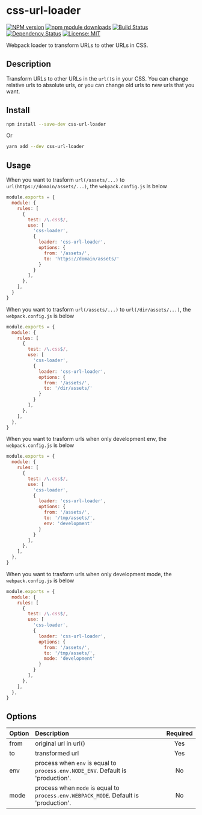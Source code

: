 # css-url-loader

[![NPM version][npm-image]][npm-url] [![npm module downloads][npm-downloads-image]][npm-downloads-url] [![Build Status][travis-image]][travis-url] [![Dependency Status][depstat-image]][depstat-url] [![License: MIT][license-image]][license-url]

Webpack loader to transform URLs to other URLs in CSS.

## Description

Transform URLs to other URLs in the `url()`s in your CSS. You can change relative urls to absolute urls, or you can change old urls to new urls that you want.

## Install

```bash
npm install --save-dev css-url-loader
```

Or

```bash
yarn add --dev css-url-loader
```

## Usage

When you want to trasform `url(/assets/...)` to `url(https://domain/assets/...)`, the `webpack.config.js` is below

```javascript
module.exports = {
  module: {
    rules: [
      {
        test: /\.css$/,
        use: [
          'css-loader',
          {
            loader: 'css-url-loader',
            options: {
              from: '/assets/',
              to: 'https://domain/assets/'
            }
          }
        ],
      },
    ],
  }
}
```

When you want to trasform `url(/assets/...)` to `url(/dir/assets/...)`, the `webpack.config.js` is below

```javascript
module.exports = {
  module: {
    rules: [
      {
        test: /\.css$/,
        use: [
          'css-loader',
          {
            loader: 'css-url-loader',
            options: {
              from: '/assets/',
              to: '/dir/assets/'
            }
          }
        ],
      },
    ],
  },
}
```

When you want to trasform urls when only development env, the `webpack.config.js` is below

```javascript
module.exports = {
  module: {
    rules: [
      {
        test: /\.css$/,
        use: [
          'css-loader',
          {
            loader: 'css-url-loader',
            options: {
              from: '/assets/',
              to: '/tmp/assets/',
              env: 'development'
            }
          }
        ],
      },
    ],
  },
}
```

When you want to trasform urls when only development mode, the `webpack.config.js` is below

```javascript
module.exports = {
  module: {
    rules: [
      {
        test: /\.css$/,
        use: [
          'css-loader',
          {
            loader: 'css-url-loader',
            options: {
              from: '/assets/',
              to: '/tmp/assets/',
              mode: 'development'
            }
          }
        ],
      },
    ],
  },
}
```

## Options

| Option | Description                                                                             | Required |
| ------ | :-------------------------------------------------------------------------------------- | :------: |
| from   | original url in url()                                                                   |    Yes     |
| to     | transformed url                                                                         |    Yes     |
| env    | process when `env` is equal to `process.env.NODE_ENV`. Default is 'production'. |    No    |
| mode   | process when `mode` is equal to `process.env.WEBPACK_MODE`. Default is 'production'. |    No    |

[npm-url]: https://npmjs.org/package/css-url-loader
[npm-image]: https://badge.fury.io/js/css-url-loader.svg
[npm-downloads-url]: https://npmjs.org/package/css-url-loader
[npm-downloads-image]: https://img.shields.io/npm/dt/css-url-loader.svg
[travis-url]: https://travis-ci.org/keidrun/css-url-loader
[travis-image]: https://secure.travis-ci.org/keidrun/css-url-loader.svg?branch=master
[depstat-url]: https://david-dm.org/keidrun/css-url-loader
[depstat-image]: https://david-dm.org/keidrun/css-url-loader.svg
[license-url]: https://opensource.org/licenses/MIT
[license-image]: https://img.shields.io/badge/License-MIT-yellow.svg
